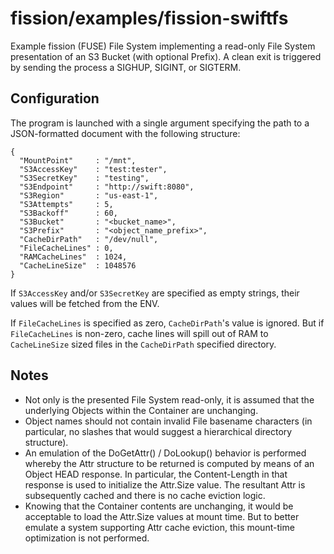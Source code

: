 # fission/examples/fission-swiftfs

Example fission (FUSE) File System implementing a read-only File System
presentation of an S3 Bucket (with optional Prefix). A clean exit is
triggered by sending the process a SIGHUP, SIGINT, or SIGTERM.

## Configuration

The program is launched with a single argument specifying the path to a JSON-formatted document with the following structure:
```
{
  "MountPoint"     : "/mnt",
  "S3AccessKey"    : "test:tester",
  "S3SecretKey"    : "testing",
  "S3Endpoint"     : "http://swift:8080",
  "S3Region"       : "us-east-1",
  "S3Attempts"     : 5,
  "S3Backoff"      : 60,
  "S3Bucket"       : "<bucket_name>",
  "S3Prefix"       : "<object_name_prefix>",
  "CacheDirPath"   : "/dev/null",
  "FileCacheLines" : 0,
  "RAMCacheLines"  : 1024,
  "CacheLineSize"  : 1048576
}
```
If `S3AccessKey` and/or `S3SecretKey` are specified as empty strings, their values will be fetched from the ENV.

If `FileCacheLines` is specified as zero, `CacheDirPath`'s value is ignored. But if `FileCacheLines` is non-zero, cache lines will spill out of RAM to `CacheLineSize` sized files in the `CacheDirPath` specified directory.

## Notes

* Not only is the presented File System read-only, it is assumed that the underlying Objects within the Container are unchanging.
* Object names should not contain invalid File basename characters (in particular, no slashes that would suggest a hierarchical directory structure).
* An emulation of the DoGetAttr() / DoLookup() behavior is performed whereby the Attr structure to be returned is computed by means of an Object HEAD response. In particular, the Content-Length in that response is used to initialize the Attr.Size value. The resultant Attr is subsequently cached and there is no cache eviction logic.
* Knowing that the Container contents are unchanging, it would be acceptable to load the Attr.Size values at mount time. But to better emulate a system supporting Attr cache eviction, this mount-time optimization is not performed.
